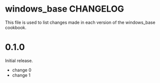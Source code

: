 # windows_base CHANGELOG

This file is used to list changes made in each version of the windows_base cookbook.

# 0.1.0

Initial release.

- change 0
- change 1


